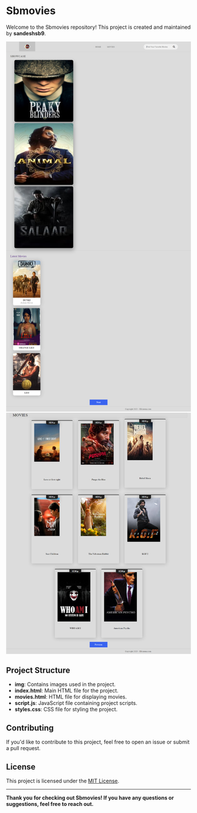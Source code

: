 # Sbmovies

Welcome to the Sbmovies repository! This project is created and maintained by **sandeshsb9**.

![Project Image 1](img/project_img.png)
![Project Image 2](img/project_img2.png)

## Project Structure
- **img**: Contains images used in the project.
- **index.html**: Main HTML file for the project.
- **movies.html**: HTML file for displaying movies.
- **script.js**: JavaScript file containing project scripts.
- **styles.css**: CSS file for styling the project.

## Contributing
If you'd like to contribute to this project, feel free to open an issue or submit a pull request.

## License
This project is licensed under the [MIT License](LICENSE).

---

**Thank you for checking out Sbmovies! If you have any questions or suggestions, feel free to reach out.**
